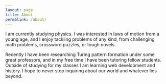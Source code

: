 ```yaml
---
layout: page
title: About
permalink: /about/
---
```


I am currently studying physics. I was interested in laws of motion from a young age, and I enjoy tackling problems of any kind, from challenging math problems,  crossword puzzles, or tough novels. 

Recently I have been researching Turing pattern formation under some great professors, and in my free time I have been tutoring fellow students. Outside of studying for my classes I am learning web development and history. I hope to never stop inquiring about our world and whatever lies beyond.